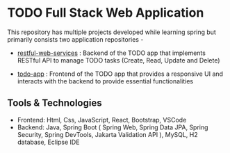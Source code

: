 # TODO Full Stack Web Application

This repository has multiple projects developed while learning spring but primarily consists two application repositories - 

- [restful-web-services](https://github.com/JayBhatt25/Spring-projects/tree/main/restful-web-services) : Backend of the TODO app that implements RESTful API to manage TODO tasks (Create, Read, Update and Delete)

- [todo-app](https://github.com/JayBhatt25/Spring-projects/tree/main/todo-app) : Frontend of the TODO app that provides a responsive UI and interacts with the backend to provide essential functionalities

## Tools & Technologies

- Frontend: Html, Css, JavaScript, React, Bootstrap, VSCode
- Backend: Java, Spring Boot ( Spring Web, Spring Data JPA, Spring Security, Spring DevTools, Jakarta Validation API ), MySQL, H2 database, Eclipse IDE
